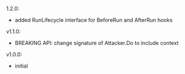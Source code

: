 1.2.0:
- added RunLifecycle interface for BeforeRun and AfterRun hooks

v1.1.0:
- BREAKING API: change signature of Attacker.Do to include context

v1.0.0:
- initial